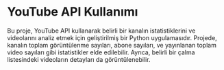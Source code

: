 # YouTube API Kullanımı

Bu proje, YouTube API kullanarak belirli bir kanalın istatistiklerini ve videolarını analiz etmek için geliştirilmiş bir Python uygulamasıdır. Projede, kanalın toplam görüntülenme sayıları, abone sayıları, ve yayınlanan toplam video sayıları gibi istatistikler elde edilebilir. Ayrıca, belirli bir çalma listesindeki videoların detayları da görüntülenebilir.
